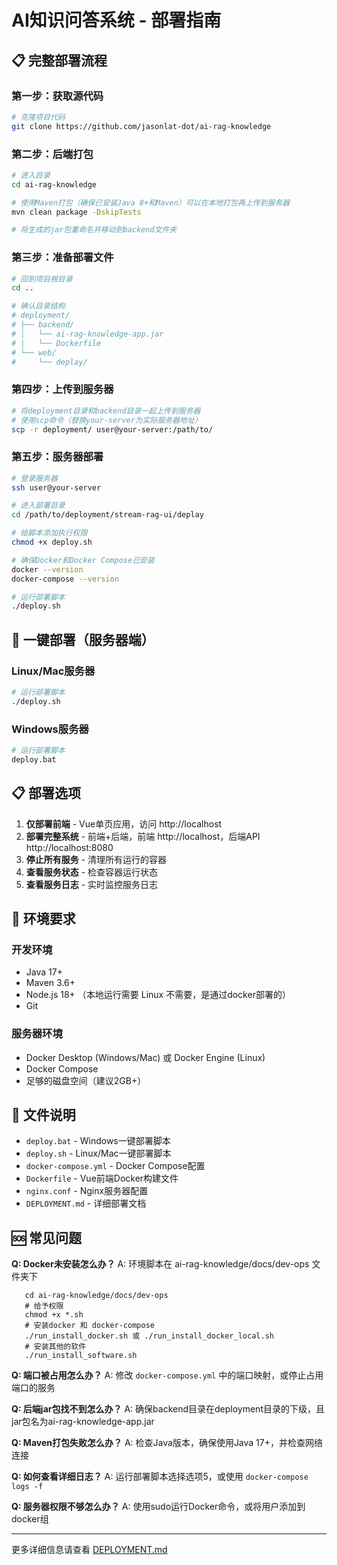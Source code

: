 # AI知识问答系统 - 部署指南

## 📋 完整部署流程

### 第一步：获取源代码
```bash
# 克隆项目代码
git clone https://github.com/jasonlat-dot/ai-rag-knowledge

```

### 第二步：后端打包
```bash
# 进入目录
cd ai-rag-knowledge

# 使用Maven打包（确保已安装Java 8+和Maven）可以在本地打包再上传到服务器
mvn clean package -DskipTests

# 将生成的jar包重命名并移动到backend文件夹
```

### 第三步：准备部署文件
```bash
# 回到项目根目录
cd ..

# 确认目录结构
# deployment/
# ├── backend/
# │   └── ai-rag-knowledge-app.jar
# |   └── Dockerfile
# └── web/
#     └── deplay/
```

### 第四步：上传到服务器
```bash
# 将deployment目录和backend目录一起上传到服务器
# 使用scp命令（替换your-server为实际服务器地址）
scp -r deployment/ user@your-server:/path/to/
```

### 第五步：服务器部署
```bash
# 登录服务器
ssh user@your-server

# 进入部署目录
cd /path/to/deployment/stream-rag-ui/deplay

# 给脚本添加执行权限
chmod +x deploy.sh

# 确保Docker和Docker Compose已安装
docker --version
docker-compose --version

# 运行部署脚本
./deploy.sh
```

## 🚀 一键部署（服务器端）

### Linux/Mac服务器
```bash
# 运行部署脚本
./deploy.sh
```

### Windows服务器
```bash
# 运行部署脚本
deploy.bat
```

## 📋 部署选项

1. **仅部署前端** - Vue单页应用，访问 http://localhost
2. **部署完整系统** - 前端+后端，前端 http://localhost，后端API http://localhost:8080
3. **停止所有服务** - 清理所有运行的容器
4. **查看服务状态** - 检查容器运行状态
5. **查看服务日志** - 实时监控服务日志

## 🔧 环境要求

### 开发环境
- Java 17+
- Maven 3.6+
- Node.js 18+ （本地运行需要 Linux 不需要，是通过docker部署的）
- Git

### 服务器环境
- Docker Desktop (Windows/Mac) 或 Docker Engine (Linux)
- Docker Compose
- 足够的磁盘空间（建议2GB+）

## 📁 文件说明

- `deploy.bat` - Windows一键部署脚本
- `deploy.sh` - Linux/Mac一键部署脚本
- `docker-compose.yml` - Docker Compose配置
- `Dockerfile` - Vue前端Docker构建文件
- `nginx.conf` - Nginx服务器配置
- `DEPLOYMENT.md` - 详细部署文档

## 🆘 常见问题

**Q: Docker未安装怎么办？**
A: 环境脚本在 ai-rag-knowledge/docs/dev-ops 文件夹下
```ssh
   cd ai-rag-knowledge/docs/dev-ops
   # 给予权限
   chmod +x *.sh
   # 安装docker 和 docker-compose
   ./run_install_docker.sh 或 ./run_install_docker_local.sh
   # 安装其他的软件
   ./run_install_software.sh
```

**Q: 端口被占用怎么办？**
A: 修改 `docker-compose.yml` 中的端口映射，或停止占用端口的服务

**Q: 后端jar包找不到怎么办？**
A: 确保backend目录在deployment目录的下级，且jar包名为ai-rag-knowledge-app.jar

**Q: Maven打包失败怎么办？**
A: 检查Java版本，确保使用Java 17+，并检查网络连接

**Q: 如何查看详细日志？**
A: 运行部署脚本选择选项5，或使用 `docker-compose logs -f`

**Q: 服务器权限不够怎么办？**
A: 使用sudo运行Docker命令，或将用户添加到docker组

---

更多详细信息请查看 [DEPLOYMENT.md](deplay/DEPLOYMENT.md)